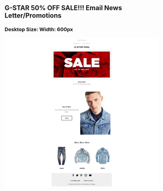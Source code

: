 
## G-STAR 50% OFF SALE!!!  Email News Letter/Promotions
### Desktop Size: Width: 600px

 ![G-Star Email/NewsLetter 50% OFF SALE!!!](images/G-Star_Readme_img.jpg "Desktop version")


